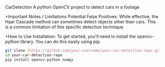 CarDetection
 A python OpenCV project to detect cars in a footage

+Important Notes / Limitations
Potential False Positives: While effective, the Haar Cascade method can sometimes detect objects other than cars. This is a common limitation of this specific detection technique.

+How to Use
Installation: To get started, you'll need to install the opencv-python library. You can do this easily using pip:

```bash
git clone [https://github.com/your-username/your-car-detection-repo.git](https://github.com/your-username/your-car-detection-repo.git)
cd your-car-detection-repo
pip install opencv-python numpy



